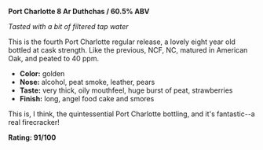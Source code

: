 **Port Charlotte 8 Ar Duthchas / 60.5% ABV**

*Tasted with a bit of filtered tap water*

This is the fourth Port Charlotte regular release, a lovely eight year old bottled at cask strength.   Like the previous, NCF, NC, matured in American Oak, and peated to 40 ppm.

* **Color:** golden
* **Nose:** alcohol, peat smoke, leather, pears
* **Taste:** very thick, oily mouthfeel, huge burst of peat, strawberries
* **Finish:** long, angel food cake and smores

This is, I think, the quintessential Port Charlotte bottling, and it's fantastic--a real firecracker!

**Rating: 91/100**